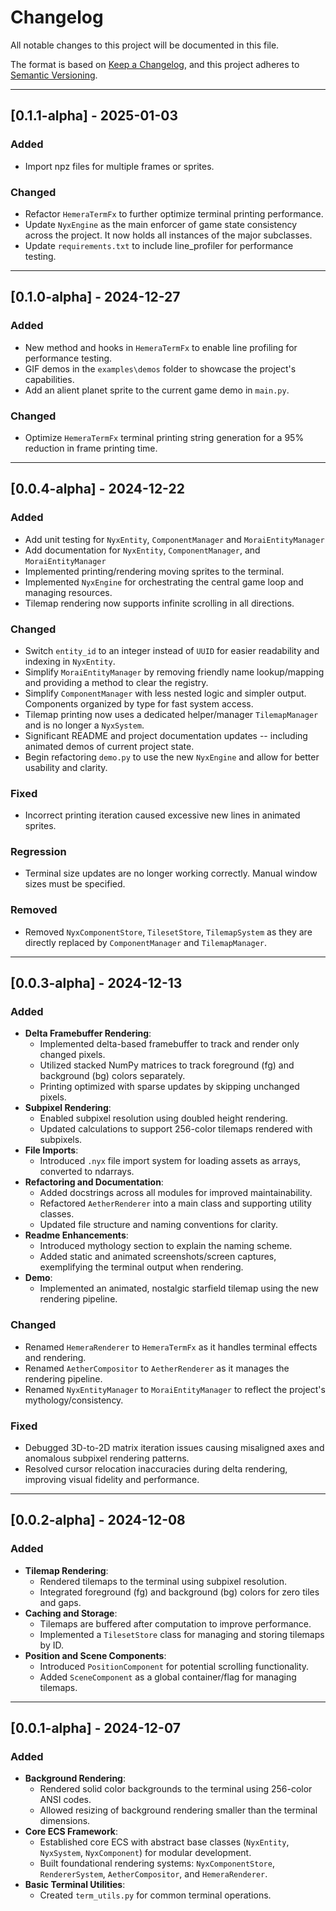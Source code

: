 # Changelog
All notable changes to this project will be documented in this file.

The format is based on [Keep a Changelog](https://keepachangelog.com), 
and this project adheres to [Semantic Versioning](https://semver.org).

---

## [0.1.1-alpha] - 2025-01-03
### Added
- Import npz files for multiple frames or sprites.

### Changed
- Refactor `HemeraTermFx` to further optimize terminal printing performance.
- Update `NyxEngine` as the main enforcer of game state consistency across the project. It now holds all instances of the major subclasses.
- Update `requirements.txt` to include line_profiler for performance testing.

---

## [0.1.0-alpha] - 2024-12-27
### Added
- New method and hooks in `HemeraTermFx` to enable line profiling for performance testing.
- GIF demos in the `examples\demos` folder to showcase the project's capabilities.
- Add an alient planet sprite to the current game demo in `main.py`.

### Changed
- Optimize `HemeraTermFx` terminal printing string generation for a 95% reduction in frame printing time.

---

## [0.0.4-alpha] - 2024-12-22
### Added
- Add unit testing for `NyxEntity`, `ComponentManager` and `MoraiEntityManager`
- Add documentation for `NyxEntity`, `ComponentManager`, and `MoraiEntityManager`
- Implemented printing/rendering moving sprites to the terminal.
- Implemented `NyxEngine` for orchestrating the central game loop and managing resources.
- Tilemap rendering now supports infinite scrolling in all directions.
  
### Changed
- Switch `entity_id` to an integer instead of `UUID` for easier readability and indexing in `NyxEntity`.
- Simplify `MoraiEntityManager` by removing friendly name lookup/mapping and providing a method to clear the registry.
- Simplify `ComponentManager` with less nested logic and simpler output. Components organized by type for fast system access.
- Tilemap printing now uses a dedicated helper/manager `TilemapManager` and is no longer a `NyxSystem`.
- Significant README and project documentation updates -- including animated demos of current project state.
- Begin refactoring `demo.py` to use the new `NyxEngine` and allow for better usability and clarity.

### Fixed
- Incorrect printing iteration caused excessive new lines in animated sprites.

### Regression
- Terminal size updates are no longer working correctly. Manual window sizes must be specified.
  
### Removed
  - Removed `NyxComponentStore`, `TilesetStore`, `TilemapSystem` as they are directly replaced by `ComponentManager` and `TilemapManager`.

---

## [0.0.3-alpha] - 2024-12-13
### Added
- **Delta Framebuffer Rendering**:
  - Implemented delta-based framebuffer to track and render only changed pixels.
  - Utilized stacked NumPy matrices to track foreground (fg) and background (bg) colors separately.
  - Printing optimized with sparse updates by skipping unchanged pixels.
- **Subpixel Rendering**:
  - Enabled subpixel resolution using doubled height rendering.
  - Updated calculations to support 256-color tilemaps rendered with subpixels.
- **File Imports**:
  - Introduced `.nyx` file import system for loading assets as arrays, converted to ndarrays.
- **Refactoring and Documentation**:
  - Added docstrings across all modules for improved maintainability.
  - Refactored `AetherRenderer` into a main class and supporting utility classes.
  - Updated file structure and naming conventions for clarity.
- **Readme Enhancements**:
  - Introduced mythology section to explain the naming scheme.
  - Added static and animated screenshots/screen captures, exemplifying the terminal output when rendering.
- **Demo**:
  - Implemented an animated, nostalgic starfield tilemap using the new rendering pipeline.

### Changed
- Renamed `HemeraRenderer` to `HemeraTermFx` as it handles terminal effects and rendering.
- Renamed `AetherCompositor` to `AetherRenderer` as it manages the rendering pipeline.
- Renamed `NyxEntityManager` to `MoraiEntityManager` to reflect the project's mythology/consistency.

### Fixed
- Debugged 3D-to-2D matrix iteration issues causing misaligned axes and anomalous subpixel rendering patterns.
- Resolved cursor relocation inaccuracies during delta rendering, improving visual fidelity and performance.

---

## [0.0.2-alpha] - 2024-12-08
### Added
- **Tilemap Rendering**:
  - Rendered tilemaps to the terminal using subpixel resolution.
  - Integrated foreground (fg) and background (bg) colors for zero tiles and gaps.
- **Caching and Storage**:
  - Tilemaps are buffered after computation to improve performance.
  - Implemented a `TilesetStore` class for managing and storing tilemaps by ID.
- **Position and Scene Components**:
  - Introduced `PositionComponent` for potential scrolling functionality.
  - Added `SceneComponent` as a global container/flag for managing tilemaps.

---

## [0.0.1-alpha] - 2024-12-07
### Added
- **Background Rendering**:
  - Rendered solid color backgrounds to the terminal using 256-color ANSI codes.
  - Allowed resizing of background rendering smaller than the terminal dimensions.
- **Core ECS Framework**:
  - Established core ECS with abstract base classes (`NyxEntity`, `NyxSystem`, `NyxComponent`) for modular development.
  - Built foundational rendering systems: `NyxComponentStore`, `RendererSystem`, `AetherCompositor`, and `HemeraRenderer`.
- **Basic Terminal Utilities**:
  - Created `term_utils.py` for common terminal operations.